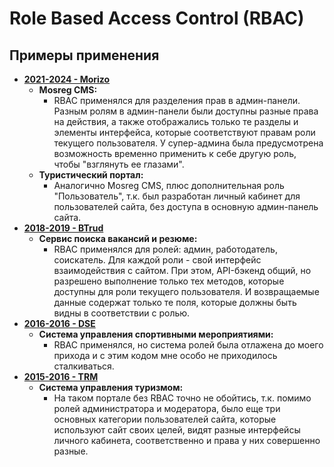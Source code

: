 # Role Based Access Control (RBAC)

## Примеры применения

- **[2021-2024 - Morizo](../../experience/work/dev/2021-2024%20-%20Morizo.md)**
    - **Mosreg CMS:** 
        - RBAC применялся для разделения прав в админ-панели. Разным ролям в админ-панели были доступны разные права на действия, а также отображались только те разделы и элементы интерфейса, которые соответствуют правам роли текущего пользователя. У супер-админа была предусмотрена возможность временно применить к себе другую роль, чтобы "взглянуть ее глазами".
    - **Туристический портал:**
        - Аналогично Mosreg CMS, плюс дополнительная роль "Пользователь", т.к. был разработан личный кабинет для пользователей сайта, без доступа в основную админ-панель сайта.
- **[2018-2019 - BTrud](../../experience/work/dev/2018-2019%20-%20BTrud.md)**
    - **Сервис поиска вакансий и резюме:**
        - RBAC применялся для ролей: админ, работодатель, соискатель. Для каждой роли - свой интерфейс взаимодействия с сайтом. При этом, API-бэкенд общий, но разрешено выполнение только тех методов, которые доступны для роли текущего пользователя. И возвращаемые данные содержат только те поля, которые должны быть видны в соответствии с ролью.
- **[2016-2016 - DSE](../../experience/work/dev/2016-2016%20-%20DSE.md)**
    - **Система управления спортивными мероприятиями:**
        - RBAC применялся, но система ролей была отлажена до моего прихода и с этим кодом мне особо не приходилось сталкиваться.
- **[2015-2016 - TRM](../../experience/work/dev/2015-2016%20-%20TRM.md)**
    - **Система управления туризмом:**
        - На таком портале без RBAC точно не обойтись, т.к. помимо ролей администратора и модератора, было еще три основных категории пользователей сайта, которые используют сайт своих целей, видят разные интерфейсы личного кабинета, соответственно и права у них совершенно разные.
